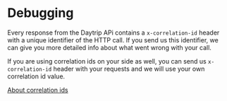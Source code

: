# Debugging

Every response from the Daytrip APi contains a `x-correlation-id` header with a unique identifier of the HTTP call. If you send us this identifier, we can give you more detailed info about what went wrong with your call.

If you are using correlation ids on your side as well, you can send us `x-correlation-id` header with your requests and we will use your own correlation id value.

[About correlation ids](https://microsoft.github.io/code-with-engineering-playbook/observability/correlation-id/)
